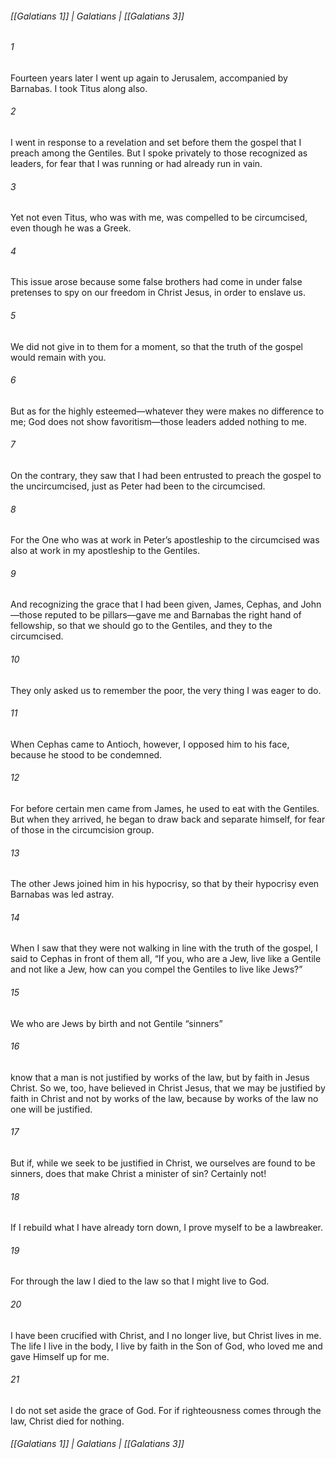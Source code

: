 ###### [[Galatians 1]] | Galatians | [[Galatians 3]]

###### 1
Fourteen years later I went up again to Jerusalem, accompanied by Barnabas. I took Titus along also.
###### 2
I went in response to a revelation and set before them the gospel that I preach among the Gentiles. But I spoke privately to those recognized as leaders, for fear that I was running or had already run in vain.
###### 3
Yet not even Titus, who was with me, was compelled to be circumcised, even though he was a Greek.
###### 4
This issue arose because some false brothers had come in under false pretenses to spy on our freedom in Christ Jesus, in order to enslave us.
###### 5
We did not give in to them for a moment, so that the truth of the gospel would remain with you.
###### 6
But as for the highly esteemed—whatever they were makes no difference to me; God does not show favoritism—those leaders added nothing to me.
###### 7
On the contrary, they saw that I had been entrusted to preach the gospel to the uncircumcised, just as Peter had been to the circumcised.
###### 8
For the One who was at work in Peter’s apostleship to the circumcised was also at work in my apostleship to the Gentiles.
###### 9
And recognizing the grace that I had been given, James, Cephas, and John—those reputed to be pillars—gave me and Barnabas the right hand of fellowship, so that we should go to the Gentiles, and they to the circumcised.
###### 10
They only asked us to remember the poor, the very thing I was eager to do.
###### 11
When Cephas came to Antioch, however, I opposed him to his face, because he stood to be condemned.
###### 12
For before certain men came from James, he used to eat with the Gentiles. But when they arrived, he began to draw back and separate himself, for fear of those in the circumcision group.
###### 13
The other Jews joined him in his hypocrisy, so that by their hypocrisy even Barnabas was led astray.
###### 14
When I saw that they were not walking in line with the truth of the gospel, I said to Cephas in front of them all, “If you, who are a Jew, live like a Gentile and not like a Jew, how can you compel the Gentiles to live like Jews?”
###### 15
We who are Jews by birth and not Gentile “sinners”
###### 16
know that a man is not justified by works of the law, but by faith in Jesus Christ. So we, too, have believed in Christ Jesus, that we may be justified by faith in Christ and not by works of the law, because by works of the law no one will be justified.
###### 17
But if, while we seek to be justified in Christ, we ourselves are found to be sinners, does that make Christ a minister of sin? Certainly not!
###### 18
If I rebuild what I have already torn down, I prove myself to be a lawbreaker.
###### 19
For through the law I died to the law so that I might live to God.
###### 20
I have been crucified with Christ, and I no longer live, but Christ lives in me. The life I live in the body, I live by faith in the Son of God, who loved me and gave Himself up for me.
###### 21
I do not set aside the grace of God. For if righteousness comes through the law, Christ died for nothing.

###### [[Galatians 1]] | Galatians | [[Galatians 3]]
